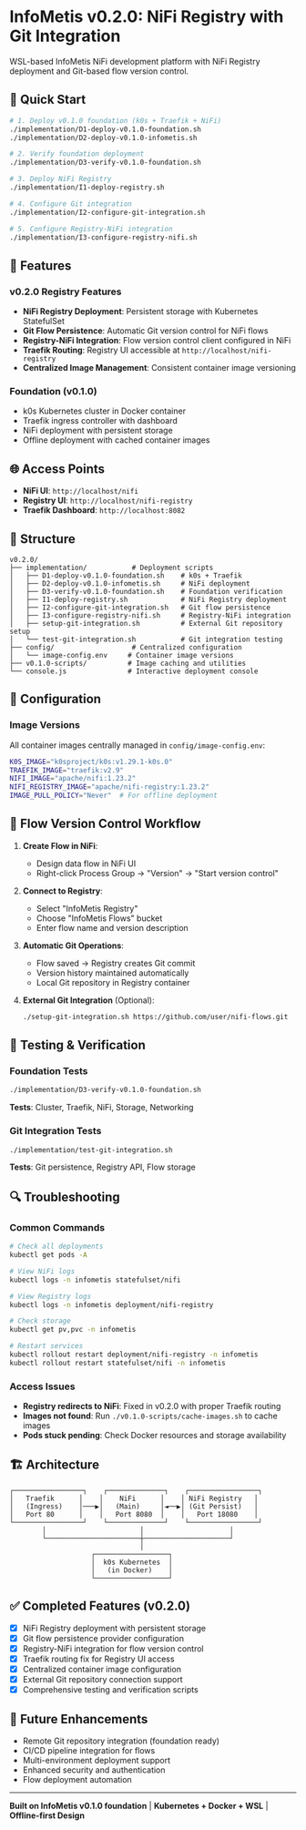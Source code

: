 # InfoMetis v0.2.0: NiFi Registry with Git Integration

WSL-based InfoMetis NiFi development platform with NiFi Registry deployment and Git-based flow version control.

## 🚀 Quick Start

```bash
# 1. Deploy v0.1.0 foundation (k0s + Traefik + NiFi)
./implementation/D1-deploy-v0.1.0-foundation.sh
./implementation/D2-deploy-v0.1.0-infometis.sh

# 2. Verify foundation deployment
./implementation/D3-verify-v0.1.0-foundation.sh

# 3. Deploy NiFi Registry
./implementation/I1-deploy-registry.sh

# 4. Configure Git integration
./implementation/I2-configure-git-integration.sh

# 5. Configure Registry-NiFi integration
./implementation/I3-configure-registry-nifi.sh
```

## 🎯 Features

### v0.2.0 Registry Features
- **NiFi Registry Deployment**: Persistent storage with Kubernetes StatefulSet
- **Git Flow Persistence**: Automatic Git version control for NiFi flows
- **Registry-NiFi Integration**: Flow version control client configured in NiFi
- **Traefik Routing**: Registry UI accessible at `http://localhost/nifi-registry`
- **Centralized Image Management**: Consistent container image versioning

### Foundation (v0.1.0)
- k0s Kubernetes cluster in Docker container
- Traefik ingress controller with dashboard
- NiFi deployment with persistent storage
- Offline deployment with cached container images

## 🌐 Access Points

- **NiFi UI**: `http://localhost/nifi`
- **Registry UI**: `http://localhost/nifi-registry`
- **Traefik Dashboard**: `http://localhost:8082`

## 📁 Structure

```
v0.2.0/
├── implementation/           # Deployment scripts
│   ├── D1-deploy-v0.1.0-foundation.sh    # k0s + Traefik
│   ├── D2-deploy-v0.1.0-infometis.sh     # NiFi deployment  
│   ├── D3-verify-v0.1.0-foundation.sh    # Foundation verification
│   ├── I1-deploy-registry.sh             # NiFi Registry deployment
│   ├── I2-configure-git-integration.sh   # Git flow persistence
│   ├── I3-configure-registry-nifi.sh     # Registry-NiFi integration
│   ├── setup-git-integration.sh          # External Git repository setup
│   └── test-git-integration.sh           # Git integration testing
├── config/                   # Centralized configuration
│   └── image-config.env     # Container image versions
├── v0.1.0-scripts/          # Image caching and utilities
└── console.js               # Interactive deployment console
```

## 🔧 Configuration

### Image Versions
All container images centrally managed in `config/image-config.env`:
```bash
K0S_IMAGE="k0sproject/k0s:v1.29.1-k0s.0"
TRAEFIK_IMAGE="traefik:v2.9"
NIFI_IMAGE="apache/nifi:1.23.2"
NIFI_REGISTRY_IMAGE="apache/nifi-registry:1.23.2"
IMAGE_PULL_POLICY="Never"  # For offline deployment
```

## 📝 Flow Version Control Workflow

1. **Create Flow in NiFi**:
   - Design data flow in NiFi UI
   - Right-click Process Group → "Version" → "Start version control"

2. **Connect to Registry**:
   - Select "InfoMetis Registry" 
   - Choose "InfoMetis Flows" bucket
   - Enter flow name and version description

3. **Automatic Git Operations**:
   - Flow saved → Registry creates Git commit
   - Version history maintained automatically
   - Local Git repository in Registry container

4. **External Git Integration** (Optional):
   ```bash
   ./setup-git-integration.sh https://github.com/user/nifi-flows.git
   ```

## 🧪 Testing & Verification

### Foundation Tests
```bash
./implementation/D3-verify-v0.1.0-foundation.sh
```
**Tests**: Cluster, Traefik, NiFi, Storage, Networking

### Git Integration Tests  
```bash
./implementation/test-git-integration.sh
```
**Tests**: Git persistence, Registry API, Flow storage

## 🔍 Troubleshooting

### Common Commands
```bash
# Check all deployments
kubectl get pods -A

# View NiFi logs
kubectl logs -n infometis statefulset/nifi

# View Registry logs  
kubectl logs -n infometis deployment/nifi-registry

# Check storage
kubectl get pv,pvc -n infometis

# Restart services
kubectl rollout restart deployment/nifi-registry -n infometis
kubectl rollout restart statefulset/nifi -n infometis
```

### Access Issues
- **Registry redirects to NiFi**: Fixed in v0.2.0 with proper Traefik routing
- **Images not found**: Run `./v0.1.0-scripts/cache-images.sh` to cache images
- **Pods stuck pending**: Check Docker resources and storage availability

## 🏗️ Architecture

```
┌─────────────────┐    ┌──────────────┐    ┌─────────────────┐
│   Traefik      │    │    NiFi      │    │ NiFi Registry   │
│   (Ingress)    │───▶│   (Main)     │◄──▶│ (Git Persist)   │
│   Port 80      │    │   Port 8080  │    │   Port 18080    │
└─────────────────┘    └──────────────┘    └─────────────────┘
        │                       │                     │
        └───────────────────────┼─────────────────────┘
                                │
                    ┌──────────────────┐
                    │  k0s Kubernetes  │
                    │   (in Docker)    │
                    └──────────────────┘
```

## ✅ Completed Features (v0.2.0)

- [x] NiFi Registry deployment with persistent storage
- [x] Git flow persistence provider configuration  
- [x] Registry-NiFi integration for flow version control
- [x] Traefik routing fix for Registry UI access
- [x] Centralized container image configuration
- [x] External Git repository connection support
- [x] Comprehensive testing and verification scripts

## 🚧 Future Enhancements

- Remote Git repository integration (foundation ready)
- CI/CD pipeline integration for flows
- Multi-environment deployment support
- Enhanced security and authentication
- Flow deployment automation

---

**Built on InfoMetis v0.1.0 foundation** | **Kubernetes + Docker + WSL** | **Offline-first Design**